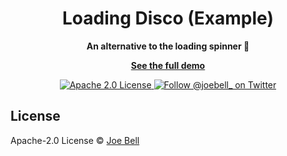 <h1 align="center">
  Loading Disco (Example)
</h1>

<p align="center">
  <strong>An alternative to the loading spinner 🪩</strong>
</p>

<p align="center">
  <strong><a href="https://joebell.co.uk/blog/loading-images-with-the-blur-down-technique">See the full demo</a></strong><br/>
</p>

<p align="center">
  <a href="https://github.com/joe-bell/loading-disco/blob/main/LICENSE">
    <img alt="Apache 2.0 License" src="https://badgen.net/github/license/joe-bell/loading-disco" />
  </a>
  <a href="https://twitter.com/joebell_">
    <img alt="Follow @joebell_ on Twitter" src="https://img.shields.io/twitter/follow/joebell_.svg?style=social&label=Follow" />
  </a>
</p>

## License

Apache-2.0 License © [Joe Bell](https://twitter.com/joebell_)
